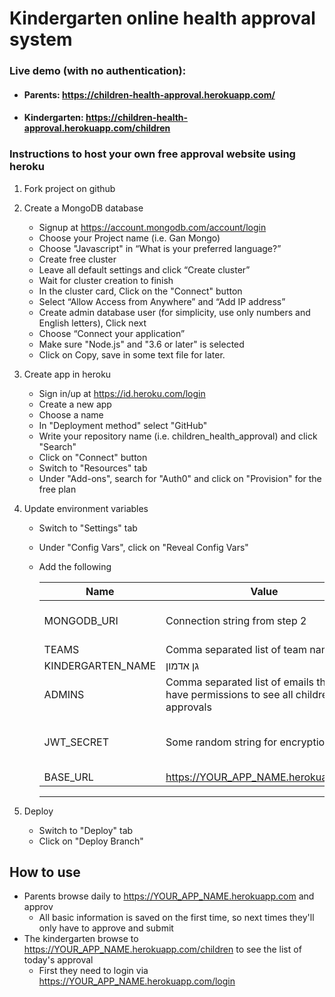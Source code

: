 # Kindergarten online health approval system

### Live demo (with no authentication): 
* #### Parents: https://children-health-approval.herokuapp.com/
* #### Kindergarten: https://children-health-approval.herokuapp.com/children

### Instructions to host your own free approval website using heroku
1. Fork project on github

2. Create a MongoDB database
    * Signup at https://account.mongodb.com/account/login
    * Choose your Project name (i.e. Gan Mongo)
    * Choose "Javascript" in “What is your preferred language?”
    * Create free cluster
    * Leave all default settings and click “Create cluster”
    * Wait for cluster creation to finish
    * In the cluster card, Click on the "Connect" button
    * Select “Allow Access from Anywhere” and “Add IP address”
    * Create admin database user (for simplicity, use only numbers and English letters), Click next
    * Choose “Connect your application”
    * Make sure "Node.js" and "3.6 or later" is selected
    * Click on Copy, save in some text file for later.

3. Create app in heroku
    * Sign in/up at https://id.heroku.com/login
    * Create a new app
    * Choose a name
    * In "Deployment method" select "GitHub"
    * Write your repository name (i.e. children_health_approval) and click "Search"
    * Click on "Connect" button
    * Switch to "Resources" tab
    * Under "Add-ons", search for "Auth0" and click on "Provision" for the free plan

4. Update environment variables
    * Switch to "Settings" tab
    * Under "Config Vars", click on "Reveal Config Vars"
    * Add the following
    
        |Name|Value|example|notes
        |---|---|---|---
        |MONGODB_URI|Connection string from step 2|mongodb+srv://admin:12345678@cluster0.XXXXX.mongodb.net/children?retryWrites=true&w=majority|replace password to your password, and the dbname to "children"
        |TEAMS|Comma separated list of team names|צעירים א׳,בוגרים ב׳|No spaces between values
        |KINDERGARTEN_NAME|גן אדמון|
        |ADMINS|Comma separated list of emails that will have permissions to see all children approvals|admon@email.com,someone@email.com|No spaces between values
        |JWT_SECRET|Some random string for encryption| |You can use the output from http://www.unit-conversion.info/texttools/random-string-generator/
        |BASE_URL|https://YOUR_APP_NAME.herokuapp.com|https://children-health-approval.herokuapp.com||Replace YOUR_APP_NAME with the App Name on top of the current tab
        ---------------------

5. Deploy
    * Switch to "Deploy" tab
    * Click on "Deploy Branch"

## How to use
* Parents browse daily to https://YOUR_APP_NAME.herokuapp.com and approv
    * All basic information is saved on the first time, so next times they'll only have to approve and submit
* The kindergarten browse to https://YOUR_APP_NAME.herokuapp.com/children to see the list of today's approval
    * First they need to login via https://YOUR_APP_NAME.herokuapp.com/login
